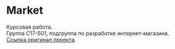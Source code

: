# Market
Курсовая работа.</br>
Группа С17-501, подгруппа по разработке интернет-магазина.</br>
<a href="https://github.com/ProfffUndo/Market">Ссылка оригинал проекта</a>. 
